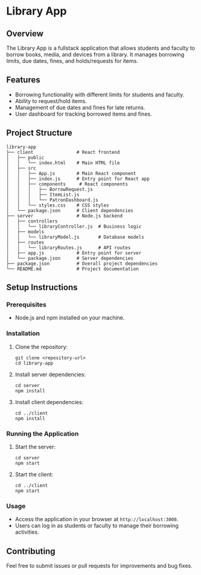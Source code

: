 # Library App

## Overview
The Library App is a fullstack application that allows students and faculty to borrow books, media, and devices from a library. It manages borrowing limits, due dates, fines, and holds/requests for items.

## Features
- Borrowing functionality with different limits for students and faculty.
- Ability to request/hold items.
- Management of due dates and fines for late returns.
- User dashboard for tracking borrowed items and fines.

## Project Structure
```
library-app
├── client                # React frontend
│   ├── public
│   │   └── index.html    # Main HTML file
│   ├── src
│   │   ├── App.js        # Main React component
│   │   ├── index.js      # Entry point for React app
│   │   ├── components     # React components
│   │   │   ├── BorrowRequest.js
│   │   │   ├── ItemList.js
│   │   │   └── PatronDashboard.js
│   │   └── styles.css    # CSS styles
│   └── package.json      # Client dependencies
├── server                # Node.js backend
│   ├── controllers
│   │   └── libraryController.js  # Business logic
│   ├── models
│   │   └── libraryModel.js       # Database models
│   ├── routes
│   │   └── libraryRoutes.js      # API routes
│   ├── app.js            # Entry point for server
│   └── package.json      # Server dependencies
├── package.json          # Overall project dependencies
└── README.md             # Project documentation
```

## Setup Instructions

### Prerequisites
- Node.js and npm installed on your machine.

### Installation
1. Clone the repository:
   ```
   git clone <repository-url>
   cd library-app
   ```

2. Install server dependencies:
   ```
   cd server
   npm install
   ```

3. Install client dependencies:
   ```
   cd ../client
   npm install
   ```

### Running the Application
1. Start the server:
   ```
   cd server
   npm start
   ```

2. Start the client:
   ```
   cd ../client
   npm start
   ```

### Usage
- Access the application in your browser at `http://localhost:3000`.
- Users can log in as students or faculty to manage their borrowing activities.

## Contributing
Feel free to submit issues or pull requests for improvements and bug fixes.